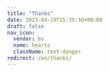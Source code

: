 ```yaml
---
title: "Thanks"
date: 2023-04-19T15:35:38+08:00
draft: false
nav_icon:
  vendor: bs
  name: hearts
  className: text-danger
redirect: /en/thanks/
---
```

